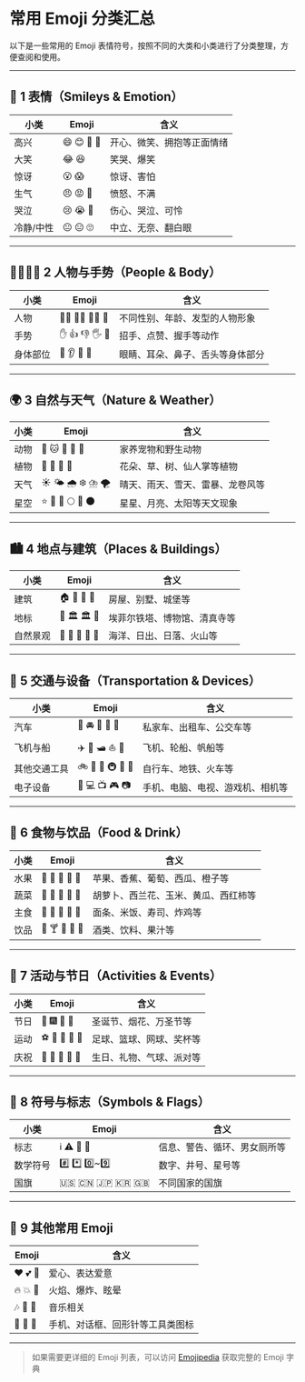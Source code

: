# 常用 Emoji 分类汇总

以下是一些常用的 Emoji 表情符号，按照不同的大类和小类进行了分类整理，方便查阅和使用。

---

## 🎯 1 表情（Smileys & Emotion）

| 小类 | Emoji | 含义 |
|------|-------|------|
| 高兴 | 😄 😊 🙂 🤗 | 开心、微笑、拥抱等正面情绪 |
| 大笑 | 😂 😆 | 笑哭、爆笑 |
| 惊讶 | 😮 😱 | 惊讶、害怕 |
| 生气 | 😠 😡 💢 | 愤怒、不满 |
| 哭泣 | 😢 😭 🥺 | 伤心、哭泣、可怜 |
| 冷静/中性 | 😐 😑 🙄 | 中立、无奈、翻白眼 |

---

## 👨‍👩‍👧‍👦 2 人物与手势（People & Body）

| 小类 | Emoji | 含义 |
|------|-------|------|
| 人物 | 👩‍🦰 👨‍🦲 👳‍♂️ 🧓 | 不同性别、年龄、发型的人物形象 |
| 手势 | ✋ 👍 👎 🖐️ 🤝 | 招手、点赞、握手等动作 |
| 身体部位 | 👀 👂 👃 👅 | 眼睛、耳朵、鼻子、舌头等身体部分 |

---

## 🌍 3 自然与天气（Nature & Weather）

| 小类 | Emoji | 含义 |
|------|-------|------|
| 动物 | 🐶 🐱 🐘 🦁 🐍 | 家养宠物和野生动物 |
| 植物 | 🌸 🌿 🌳 🌵 | 花朵、草、树、仙人掌等植物 |
| 天气 | ☀️ 🌤️ 🌧️ ❄️ ⛈️ 🌪️ | 晴天、雨天、雪天、雷暴、龙卷风等 |
| 星空 | ⭐️ 🌟 🌠 🌕 🌙 🌑 | 星星、月亮、太阳等天文现象 |

---

## 🏙️ 4 地点与建筑（Places & Buildings）

| 小类 | Emoji | 含义 |
|------|-------|------|
| 建筑 | 🏠 🏡 🏯 🏰 | 房屋、别墅、城堡等 |
| 地标 | 🗼 🏛️ 🏛 🏯 | 埃菲尔铁塔、博物馆、清真寺等 |
| 自然景观 | 🌊 🌄 🌅 🌁 🌋 | 海洋、日出、日落、火山等 |

---

## 🚗 5 交通与设备（Transportation & Devices）

| 小类 | Emoji | 含义 |
|------|-------|------|
| 汽车 | 🚗 🚘 🚙 🚌 🚕 | 私家车、出租车、公交车等 |
| 飞机与船 | ✈️ 🛬 🛥️ ⛵️ 🚢 | 飞机、轮船、帆船等 |
| 其他交通工具 | 🚲 🚴 🚆 🚇 🚉 🚄 | 自行车、地铁、火车等 |
| 电子设备 | 📱 💻 📺 🎮 📷 | 手机、电脑、电视、游戏机、相机等 |

---

## 🍔 6 食物与饮品（Food & Drink）

| 小类 | Emoji | 含义 |
|------|-------|------|
| 水果 | 🍎 🍌 🍇 🍈 🍊 | 苹果、香蕉、葡萄、西瓜、橙子等 |
| 蔬菜 | 🥕 🥦 🌽 🥒 🍅 | 胡萝卜、西兰花、玉米、黄瓜、西红柿等 |
| 主食 | 🍝 🍛 🍚 🍣 🥘 | 面条、米饭、寿司、炸鸡等 |
| 饮品 | 🍷 🍸 🍹 🍻 🥤 | 酒类、饮料、果汁等 |

---

## 🎉 7 活动与节日（Activities & Events）

| 小类 | Emoji | 含义 |
|------|-------|------|
| 节日 | 🎄 🎆 🎇 🎃 | 圣诞节、烟花、万圣节等 |
| 运动 | ⚽️ 🏀 🏈 🎾 🏅 | 足球、篮球、网球、奖杯等 |
| 庆祝 | 🎉 🎊 🎈 🎂 🎁 | 生日、礼物、气球、派对等 |

---

## 📖 8 符号与标志（Symbols & Flags）

| 小类 | Emoji | 含义 |
|------|-------|------|
| 标志 | ℹ️ ⚠️ 🔰 🚻 | 信息、警告、循环、男女厕所等 |
| 数学符号 | #️⃣ *️⃣ 0️⃣~9️⃣ | 数字、井号、星号等 |
| 国旗 | 🇺🇸 🇨🇳 🇯🇵 🇰🇷 🇬🇧 | 不同国家的国旗 |

---

## 🌈 9 其他常用 Emoji

| Emoji | 含义 |
|-------|------|
| ❤️ 💕 💖 | 爱心、表达爱意 |
| 🔥 💥 💫 | 火焰、爆炸、眩晕 |
| 🎶 🎵 🎼 | 音乐相关 |
| 📱 💬 📎 | 手机、对话框、回形针等工具类图标 |

---

> 如果需要更详细的 Emoji 列表，可以访问 [Emojipedia](https://emojipedia.org/) 获取完整的 Emoji 字典
